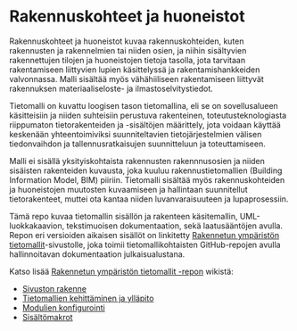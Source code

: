 # Rakennuskohteet ja huoneistot

Rakennuskohteet ja huoneistot kuvaa rakennuskohteiden, kuten rakennusten ja rakennelmien tai niiden osien, ja niihin sisältyvien rakennettujen tilojen ja huoneistojen tietoja tasolla, jota tarvitaan rakentamiseen liittyvien lupien käsittelyssä ja rakentamishankkeiden valvonnassa. Malli sisältää myös vähähiiliseen rakentamiseen liittyvät rakennuksen materiaaliseloste- ja ilmastoselvitystiedot.

Tietomalli on kuvattu loogisen tason tietomallina, eli se on sovellusalueen käsitteisiin ja niiden suhteisiin perustuva rakenteinen, toteutusteknologiasta riippumaton tietorakenteiden ja -sisältöjen määrittely, jota voidaan käyttää keskenään yhteentoimiviksi suunniteltavien tietojärjestelmien välisen tiedonvaihdon ja tallennusratkaisujen suunnitteluun ja toteuttamiseen.

Malli ei sisällä yksityiskohtaista rakennusten rakennnusosien ja niiden sisäisten rakenteiden kuvausta, joka kuuluu rakennustietomallien (Building Information Model, BIM) piiriin. Tietomalli sisältää myös rakennuskohteiden ja huoneistojen muutosten kuvaamiseen ja hallintaan suunnitellut tietorakenteet, muttei ota kantaa niiden luvanvaraisuuteen ja lupaprosessiin.

Tämä repo kuvaa tietomallin sisällön ja rakenteen käsitemallin, UML-luokkakaavion, tekstimuoisen dokumentaation, sekä laatusääntöjen avulla. Repon eri versioiden aikaisen sisällöt on linkitetty [Rakennetun ympäristön tietomallit](https://tietomallit.ymparisto.fi/)-sivustolle, joka toimii tietomallikohtaisten GitHub-repojen avulla hallinnoitavan dokumentaation julkaisualustana.

Katso lisää [Rakennetun ympäristön tietomallit -repon](https://github.com/sykefi/ry-tietomallit/) wikistä:
* [Sivuston rakenne](https://github.com/sykefi/ry-tietomallit/wiki/Sivuston-rakenne)
* [Tietomallien kehittäminen ja ylläpito](https://github.com/sykefi/ry-tietomallit/wiki/Tietomallien-kehitt%C3%A4minen-ja-yll%C3%A4pito)
* [Modulien konfigurointi](https://github.com/sykefi/ry-tietomallit/wiki/Modulien-konfigurointi)
* [Sisältömakrot](https://github.com/sykefi/ry-tietomallit/wiki/Sis%C3%A4lt%C3%B6makrot)
